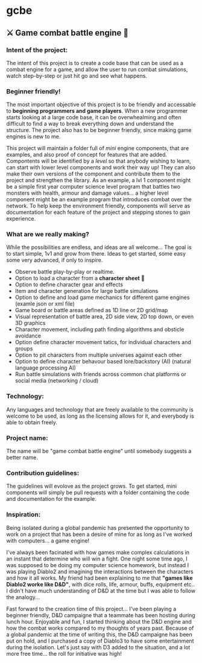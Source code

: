 # gcbe

## :crossed_swords: Game combat battle engine :bow_and_arrow:

### Intent of the project:

  The intent of this project is to create a code base that can be used as a combat engine for a game, and allow the user to run combat simulations, watch step-by-step or just hit go and see what happens.

### Beginner friendly!

The most important objective of this project is to be friendly and accessable to **beginning programmers and game players**.  When a new programmer starts looking at a large code base, it can be overwhealming and often difficult to find a way to break everything down and understand the structure.  The project also has to be beginner friendly, since making game engines is new to me.
  
This project will maintain a folder full of *mini* engine components, that are examples, and also proof of concept for features that are added.  Compontents will be identified by a *level* so that anybody wishing to learn, can start with lower level components and work their way up!  They can also make their own versions of the component and contribute them to the project and strengthen the library.  As an example, a lvl 1 component might be a simple first year computer science level program that battles two monsters with health, armour and damage values... a higher level component might be an example program that introduces combat over the network.  To help keep the environment friendly, components will serve as documentation for each feature of the project and stepping stones to gain experience.
    
### What are we really making?

While the possibilities are endless, and ideas are all welcome...  The goal is to start simple, 1v1 and grow from there.  Ideas to get started, some easy some very advanced, if only to inspire.

- Observe battle play-by-play or realtime.
- Option to load a character from a **character sheet** :scroll:
- Option to define character gear and effects
- Item and character generation for large battle simulations
- Option to define and load game mechanics for different game engines (examle json or xml file)
- Game board or battle areas defined as 1D line or 2D grid/map
- Visual representation of battle area, 2D side view, 2D top down, or even 3D graphics
- Character movement, including path finding algorithms and obsticle avoidance
- Option define character movement tatics, for individual characters and groups
- Option to pit characters from multiple universes against each other
- Option to define character behavour based lore/backstory (AI) (natural language processing AI)
- Run battle simulations with friends across common chat platforms or social media (networking / cloud)

### Technology:
Any languages and technology that are freely available to the community is welcome to be used, as long as the licensing allows for it, and everybody is able to obtain freely.

### Project name:
The name will be "game combat battle engine" until somebody suggests a better name.

### Contribution guidelines:
The guidelines will evolove as the project grows.  To get started, mini components will simply be pull requests with a folder containing the code and documentation for the example.
  
### Inspiration: 

Being isolated during a global pandemic has presented the opportunity to work on a project that has been a desire of mine for as long as I've worked with computers... a game engine!

I've always been facinated with how games make complex calculations in an instant that determine who will win a fight. One night some time ago, I was supposed to be doing my computer science homework, but instead I was playing Diablo2 and imagining the interactions between the characters and how it all works. My friend had been explaining to me that **"games like Diablo2 worke like D&D"**, with dice rolls, life, armour, buffs, equipment etc..  I didn't have much understanding of D&D at the time but I was able to follow the analogy...
  
Fast forward to the creation time of this project... I've been playing a beginner friendly, D&D campaigne that a teammate has been hosting during lunch hour.  Enjoyable and fun, I started thinking about the D&D engine and how the combat works compared to my thoughts of years past.  Because of a global pandemic at the time of writing this, the D&D campaigne has been put on hold, and I purchased a copy of Diablo3 to have some entertainment during the isolation. Let's just say with D3 added to the situation, and a lot more free time... the roll for initiative was high!
